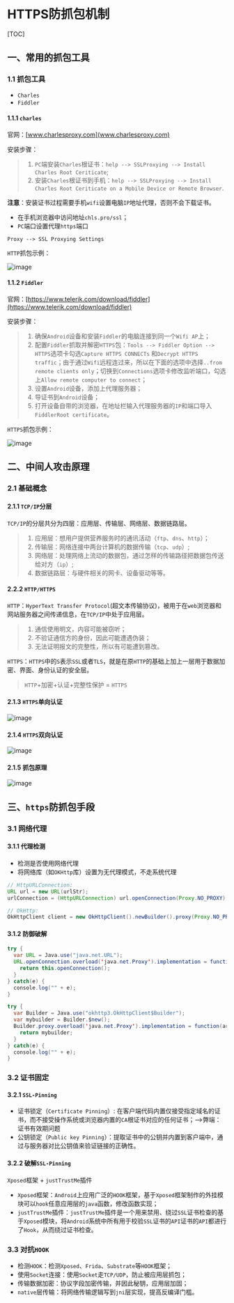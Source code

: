 

# HTTPS防抓包机制

[TOC]

## 一、常用的抓包工具

### 1.1 抓包工具

* `Charles`
* `Fiddler`

#### 1.1.1 `charles`

官网：[www.charlesproxy.com](www.charlesproxy.com)

安装步骤：

> 1. `PC`端安装`Charles`根证书：`help --> SSLProxying --> Install Charles Root Ceriticate`;
> 2. 安装`Charles`根证书到手机：`help --> SSLProxying --> Install Charles Root Ceriticate on a Mobile Device or Remote Browser`.

 **注意**：安装证书过程需要手机`wifi`设置电脑`IP`地址代理，否则不会下载证书。

* 在手机浏览器中访问地址`chls.pro/ssl`；
* `PC`端口设置代理`https`端口

`Proxy --> SSL Proxying Settings`

`HTTP`抓包示例：

![image](https://github.com/tianyalu/NePreventHttpsPacketCapture/raw/master/show/http_packet_capture.png)

#### 1.1.2 `Fiddler`

官网：[https://www.telerik.com/download/fiddler](https://www.telerik.com/download/fiddler)

安装步骤：

>1. 确保`Android`设备和安装`Fiddler`的电脑连接到同一个`Wifi AP`上；
>2. 配置`Fiddler`抓取并解密`HTTPS`包：`Tools --> Fiddler Option --> HTTPS`选项卡勾选`Capture HTTPS CONNECTs` 和`Decrypt HTTPS traffic`；由于通过`Wifi`远程连过来，所以在下面的选项中选择`..from remote clients only`；切换到`Connections`选项卡修改监听端口，勾选上`Allow remote computer to connect`；
>3. 设置`Android`设备，添加上代理服务器；
>4. 导证书到`Android`设备；
>5. 打开设备自带的浏览器，在地址栏输入代理服务器的`IP`和端口导入`FiddlerRoot certificate`。

`HTTPS`抓包示例：

![image](https://github.com/tianyalu/NePreventHttpsPacketCapture/raw/master/show/https_packet_capture.png)

## 二、中间人攻击原理

### 2.1 基础概念

#### 2.1.1 `TCP/IP`分层

`TCP/IP`的分层共分为四层：应用层、传输层、网络层、数据链路层。

> 1. 应用层：想用户提供营养服务时的通讯活动（`ftp`、`dns`、`http`）；
> 2. 传输层：网络连接中两台计算机的数据传输（`tcp`、`udp`）;
> 3. 网络层：处理网络上流动的数据包，通过怎样的传输路径把数据包传送给对方（`ip`）;
> 4. 数据链路层：与硬件相关的网卡、设备驱动等等。

#### 2.2.2 `HTTP/HTTPS`

`HTTP`：`HyperText Transfer Protocol`(超文本传输协议)，被用于在`web`浏览器和网站服务器之间传递信息，在`TCP/IP`中处于应用层。

> 1. 通信使用明文，内容可能被窃听；
> 2. 不验证通信方的身份，因此可能遭遇伪装；
> 3. 无法证明报文的完整性，所以有可能遭到篡改。

`HTTPS`：`HTTPS`中的`S`表示`SSL`或者`TLS`，就是在原`HTTP`的基础上加上一层用于数据加密、界面、身份认证的安全层。

> `HTTP`+加密+认证+完整性保护 = `HTTPS`

#### 2.1.3 `HTTPS`单向认证

![image](https://github.com/tianyalu/NePreventHttpsPacketCapture/raw/master/show/https_one_way_authentication.png)

#### 2.1.4 `HTTPS`双向认证

![image](https://github.com/tianyalu/NePreventHttpsPacketCapture/raw/master/show/https_two_way_authentication.png)

#### 2.1.5 抓包原理

![image](https://github.com/tianyalu/NePreventHttpsPacketCapture/raw/master/show/packet_capture_theory.png)

## 三、`https`防抓包手段

### 3.1 网络代理

#### 3.1.1 代理检测

* 检测是否使用网络代理
* 将网络库（如`OKHttp`库）设置为无代理模式，不走系统代理

```java
// HttpURLConnection:
URL url = new URL(urlStr);
urlConnection = (HttpURLConnection) url.openConnection(Proxy.NO_PROXY);

// OkHttp:
OkHttpClient client = new OkHttpClient().newBuilder().proxy(Proxy.NO_PROXY).build();
```

#### 3.1.2 防御破解

```java
try {
  var URL = Java.use("java.net.URL");
  URL.openConnection.overload('java.net.Proxy').implementation = function() {
    return this.openConnection();
  }
} catch(e) {
  console.log("" + e);
}

try {
  var Builder = Java.use("okhttp3.OkHttpClient$Builder");
  var mybuilder = Builder.$new();
  Builder.proxy.overload('java.net.Proxy').implementation = function(arg1) {
    return mybuilder;
  }
} catch(e) {
  console.log("" + e);
}
```

### 3.2 证书固定

#### 3.2.1 `SSL-Pinning`

* 证书锁定（`Certificate Pinning`）: 在客户端代码内置仅接受指定域名的证书，而不接受操作系统或浏览器内置的`CA`根证书对应的任何证书；-->弊端：证书有效期问题
* 公钥锁定（`Public key Pinning`）：提取证书中的公钥并内置到客户端中，通过与服务器对比公钥值来验证链接的正确性。

#### 3.2.2 破解`SSL-Pinning`

`Xposed`框架 + `justTrustMe`插件

* `Xposed`框架：`Android`上应用广泛的`HOOK`框架，基于`Xposed`框架制作的外挂模块可以`hook`任意应用层的`java`函数，修改函数实现；
* `justTrustMe`插件：`justTrustMe`插件是一个用来禁用、绕过`SSL`证书检查的基于`Xposed`模块，将`Android`系统中所有用于校验`SSL`证书的`API`证书的`API`都进行了`Hook`，从而绕过证书检查。

### 3.3 对抗`HOOK`

* 检测`HOOK`：检测`Xposed`、`Frida`、`Substrate`等`HOOK`框架；
* 使用`Socket`连接：使用`Socket`走`TCP/UDP`，防止被应用层抓包；
* 传输数据加密：协议字段加密传输，并因此秘钥，应用层加固；
* `native`层传输：将网络传输逻辑写到`jni`层实现，提高反编译门槛。